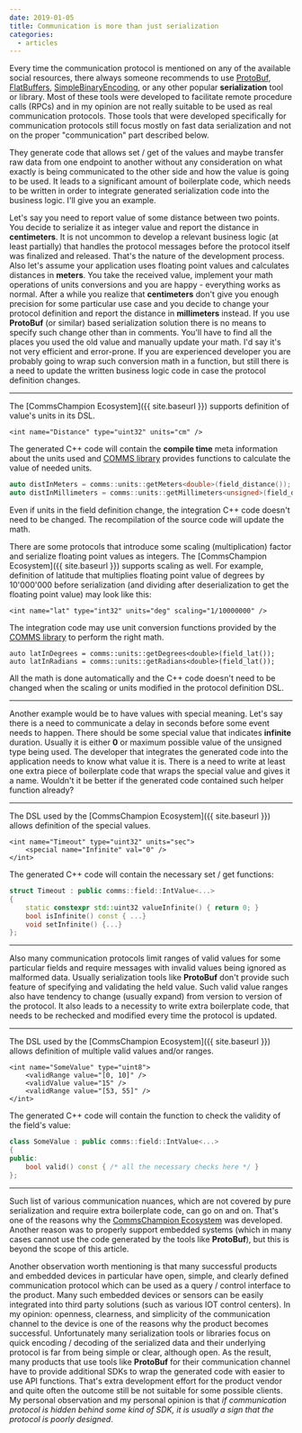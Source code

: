 ```yaml
---
date: 2019-01-05
title: Communication is more than just serialization
categories:
  - articles
---
```

Every time the communication protocol is mentioned on any of the available
social resources, there always someone recommends to use
[ProtoBuf](https://developers.google.com/protocol-buffers/), 
[FlatBuffers](https://google.github.io/flatbuffers/),
[SimpleBinaryEncoding](https://github.com/real-logic/simple-binary-encoding),
or any other popular **serialization** tool or library. Most of these tools
were developed to facilitate remote procedure calls (RPCs) and in my 
opinion are not really suitable to be used as real communication protocols.
Those tools that were developed specifically for communication protocols still
focus mostly on fast data serialization and not on the proper "communication" part
described below.

They generate code that allows set / get of the values and maybe transfer raw 
data from one endpoint to another without any consideration on what exactly 
is being communicated to the other side and how the value is going to be used.
It leads to a significant amount of boilerplate code, which needs to be
written in order to integrate generated serialization code into the 
business logic. I'll give you an example.

Let's say you need to report value of some distance
between two points. You decide to serialize it as integer value and report
the distance in **centimeters**. It is not uncommon to develop a relevant business
logic (at least partially) that handles the protocol messages before the 
protocol itself was finalized and released. That's the nature of the development
process. Also let's assume your application uses floating point values and calculates
distances in **meters**. You take the received value, implement your math operations of 
units conversions and you are happy - everything works as normal. After a 
while you realize that **centimeters** don't give you enough precision for
some particular use case and you decide to change your protocol definition and 
report the distance in **millimeters** instead. If you use **ProtoBuf** (or similar) based
serialization solution there is no means to specify such change other than in comments.
You'll have to find all the places you used the old
value and manually update your math. I'd say it's not very efficient and
error-prone. If you are experienced developer you are
probably going to wrap such conversion math in a function, but still there is a need
to update the written business logic code in case the protocol definition changes.

----

The [CommsChampion Ecosystem]({{ site.baseurl }}) supports definition of value's units
in its DSL.
```
<int name="Distance" type="uint32" units="cm" />
```
The generated C++ code will contain the **compile time** meta information about the
units used and [COMMS library](https://github.com/arobenko/comms_champion#comms-library)
provides functions to calculate the value of needed units.
```cpp
auto distInMeters = comms::units::getMeters<double>(field_distance());
auto distInMillimeters = comms::units::getMillimeters<unsigned>(field_distance());
```
Even if units in the field definition change, the integration C++ code doesn't 
need to be changed. The recompilation of the source code will update the math.

There are some protocols that introduce some scaling (multiplication) factor and 
serialize floating point values as integers. 
The [CommsChampion Ecosystem]({{ site.baseurl }}) supports scaling as well.
For example, definition of latitude that multiplies floating point value
of degrees by 10'000'000 before serialization (and dividing after deserialization
to get the floating point value) may look like this:
```
<int name="lat" type="int32" units="deg" scaling="1/10000000" />
```
The integration code may use unit conversion functions provided by the 
[COMMS library](https://github.com/arobenko/comms_champion#comms-library)
to perform the right math.
```
auto latInDegrees = comms::units::getDegrees<double>(field_lat());
auto latInRadians = comms::units::getRadians<double>(field_lat());
``` 
All the math is done automatically and the C++ code doesn't need to be changed
when the scaling or units modified in the protocol definition DSL.

----

Another example would be to have values with special meaning. Let's say 
there is a need to communicate a delay in seconds before some event needs to 
happen. There should be some special value that indicates **infinite**
duration. Usually it is either **0** or maximum possible value of the
unsigned type being used. The developer that integrates the generated code into
the application needs to know what value it is. There is a need to write
at least one extra piece of boilerplate code that wraps the special value
and gives it a name. Wouldn't it be better if the generated code
contained such helper function already?

----

The DSL used by the [CommsChampion Ecosystem]({{ site.baseurl }}) allows
definition of the special values.
```
<int name="Timeout" type="uint32" units="sec">
    <special name="Infinite" val="0" />
</int>
```
The generated C++ code will contain the necessary set / get functions:
```cpp
struct Timeout : public comms::field::IntValue<...> 
{
    static constexpr std::uint32 valueInfinite() { return 0; }
    bool isInfinite() const { ...}
    void setInfinite() {...}
};
```
----


Also many communication protocols limit ranges of valid values for some
particular fields and require messages with invalid values being ignored as
malformed data. Usually serialization tools like **ProtoBuf** don't
provide such feature of specifying and validating the held value. Such valid
value ranges also have tendency to change (usually expand) from version to
version of the protocol. It also leads to a necessity to write extra boilerplate
code, that needs to be rechecked and modified every time the protocol is updated.

----

The DSL used by the [CommsChampion Ecosystem]({{ site.baseurl }}) allows
definition of multiple valid values and/or ranges.
```
<int name="SomeValue" type="uint8">
    <validRange value="[0, 10]" />
    <validValue value="15" />
    <validRange value="[53, 55]" />
</int>
```
The generated C++ code will contain the function to check the validity of the
field's value:
```cpp
class SomeValue : public comms::field::IntValue<...> 
{
public:
    bool valid() const { /* all the necessary checks here */ }
};
```
----

Such list of various communication nuances, which are not covered by pure
serialization and require extra boilerplate code, can go on and on. That's 
one of the reasons why the [CommsChampion Ecosystem](https://arobenko.github.io/cc/)
was developed. Another reason was to properly support embedded systems (which
in many cases cannot use the code generated by the tools like **ProtoBuf**), but
this is beyond the scope of this article.

Another observation worth mentioning is that many successful products and 
embedded devices in particular have open, simple, and clearly defined communication protocol
which can be used as a query / control interface to the product. Many such
embedded devices or sensors can be easily integrated into third party
solutions (such as various IOT control centers). In my opinion: openness, clearness,
and simplicity of the communication channel to the device is one of the 
reasons why the product becomes successful. Unfortunately many serialization 
tools or libraries focus on quick encoding / decoding of the serialized data
and their underlying protocol is far from being simple or clear, although open.
As the result, many products that use tools like **ProtoBuf** for their
communication channel have to provide additional SDKs to wrap the generated code
with easier to use API functions. That's extra development effort for the
product vendor and quite often the outcome still be not suitable for some
possible clients. My personal observation and my personal opinion is that _if
communication protocol is hidden behind some kind of SDK, it is usually a sign that
the protocol is poorly designed_.




